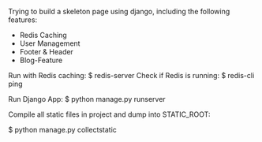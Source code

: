 Trying to build a skeleton page using django,
including the following features:
- Redis Caching
- User Management
- Footer & Header
- Blog-Feature

Run with Redis caching:
$ redis-server
Check if Redis is running:
$ redis-cli ping

Run Django App:
$ python manage.py runserver

Compile all static files in project and dump into STATIC_ROOT:

$ python manage.py collectstatic


